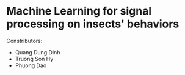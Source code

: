 # Machine Learning for signal processing on insects' behaviors

Constributors:
* Quang Dung Dinh
* Truong Son Hy
* Phuong Dao
